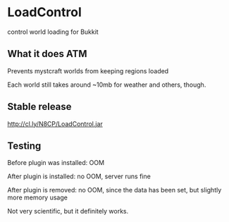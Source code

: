 LoadControl
===========

control world loading for Bukkit

What it does ATM
----------------

Prevents mystcraft worlds from keeping regions loaded

Each world still takes around ~10mb for weather and others, though.

Stable release
--------------

http://cl.ly/N8CP/LoadControl.jar

Testing
-------

Before plugin was installed: OOM

After plugin is installed: no OOM, server runs fine

After plugin is removed: no OOM, since the data has been set, but slightly more memory usage

Not very scientific, but it definitely works.

